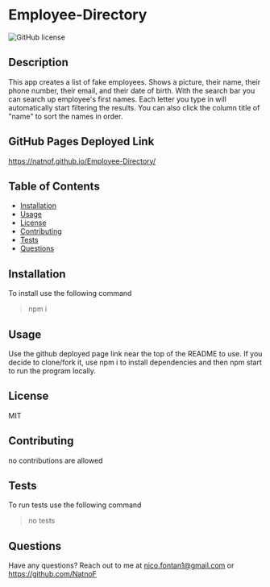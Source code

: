 # Employee-Directory

![GitHub license](https://img.shields.io/badge/license-MIT-blue.svg)

## Description 
This app creates a list of fake employees. Shows a picture, their name, their phone number, their email, and their date of birth. With the search bar you can search up employee's first names. Each letter you type in will automatically start filtering the results. You can also click the column title of "name" to sort the names in order.

## GitHub Pages Deployed Link
https://natnof.github.io/Employee-Directory/

## Table of Contents
- [Installation](#installation)
- [Usage](#usage)
- [License](#license)
- [Contributing](#contributing)
- [Tests](#tests)
- [Questions](#questions)

## Installation
To install use the following command
> npm i

## Usage
Use the github deployed page link near the top of the README to use. If you decide to clone/fork it, use npm i to install dependencies and then npm start to run the program locally.

## License
MIT

## Contributing
no contributions are allowed

## Tests
To run tests use the following command 
> no tests

## Questions
Have any questions? Reach out to me at nico.fontan1@gmail.com or https://github.com/NatnoF
